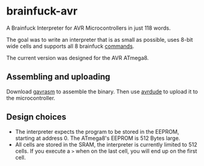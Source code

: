 # brainfuck-avr
A Brainfuck Interpreter for AVR Microcontrollers in just 118 words.

The goal was to write an interpreter that is as small as possible, uses 8-bit wide cells and supports all 8 brainfuck [commands](https://en.wikipedia.org/wiki/Brainfuck#Commands).

The current version was designed for the AVR ATmega8.

## Assembling and uploading
Download [gavrasm](http://www.avr-asm-tutorial.net/gavrasm/index_en.html) to assemble the binary. Then use [avrdude](https://learn.adafruit.com/usbtinyisp/avrdude) to upload it to the microcontroller.

## Design choices
  * The interpreter expects the program to be stored in the EEPROM, starting at address 0. The ATmega8's EEPROM is 512 Bytes large.
  * All cells are stored in the SRAM, the interpreter is currently limited to 512 cells. If you execute a `>` when on the last cell, you will end up on the first cell.
